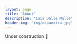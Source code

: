 ```yaml
---
layout: page
title: "About"
description: "Laís Dalle Mulle"
header-img: "img/capaextra.jpg"
---
```


Under construction 🚧